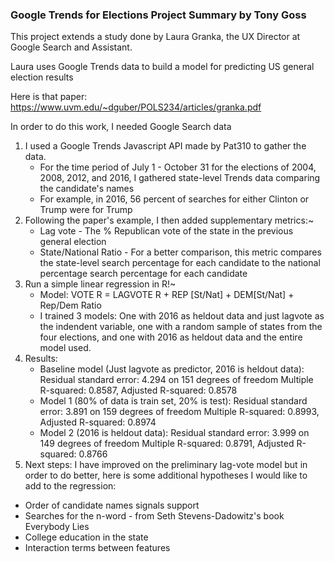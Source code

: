 ### Google Trends for Elections Project Summary by Tony Goss ###

This project extends a study done by Laura Granka, the UX Director at Google Search and Assistant.

Laura uses Google Trends data to build a model for predicting US general election results

Here is that paper: https://www.uvm.edu/~dguber/POLS234/articles/granka.pdf

In order to do this work, I needed Google Search data

1. I used a Google Trends Javascript API made by Pat310 to gather the data.
	- For the time period of July 1 - October 31 for the elections of 2004, 2008, 2012, and 2016, I gathered state-level Trends data comparing the candidate's names
	- For example, in 2016, 56 percent of searches for either Clinton or Trump were for Trump
2. Following the paper's example, I then added supplementary metrics:~
	- Lag vote - The % Republican vote of the state in the previous general election
	- State/National Ratio - For a better comparison, this metric compares the state-level search percentage for each candidate to the national percentage search percentage for each candidate
3. Run a simple linear regression in R!~
	- Model:
	VOTE R = LAGVOTE R + REP [St/Nat] + DEM[St/Nat] + Rep/Dem Ratio
	- I trained 3 models: One with 2016 as heldout data and just lagvote as the indendent variable, one with a random sample of states from the four elections, and one with 2016 as heldout data and the entire model used.
4. Results:
	- Baseline model (Just lagvote as predictor, 2016 is heldout data): 
	Residual standard error: 4.294 on 151 degrees of freedom
	Multiple R-squared:  0.8587,	Adjusted R-squared:  0.8578
	-  Model 1 (80% of data is train set, 20% is test):
	Residual standard error: 3.891 on 159 degrees of freedom
	Multiple R-squared:  0.8993,	Adjusted R-squared:  0.8974 
	- Model 2 (2016 is heldout data):
	Residual standard error: 3.999 on 149 degrees of freedom
	Multiple R-squared:  0.8791,	Adjusted R-squared:  0.8766 
5. Next steps:
I have improved on the preliminary lag-vote model but in order to do better, here is some additional hypotheses I would like to add to the regression:
- Order of candidate names signals support
- Searches for the n-word - from Seth Stevens-Dadowitz's book Everybody Lies
- College education in the state
- Interaction terms between features
